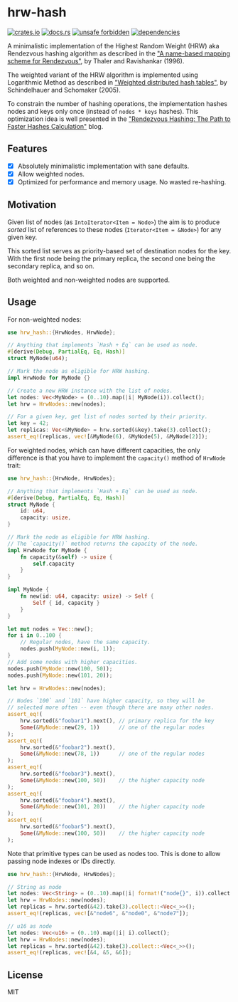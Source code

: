 # hrw-hash

[![crates.io](https://img.shields.io/crates/d/hrw-hash.svg)](https://crates.io/crates/hrw-hash)
[![docs.rs](https://docs.rs/hrw-hash/badge.svg)](https://docs.rs/hrw-hash)
[![unsafe forbidden](https://img.shields.io/badge/unsafe-forbidden-success.svg)](https://github.com/rust-secure-code/safety-dance/)
[![dependencies](https://deps.rs/repo/github/farazdagi/hrw-hash/status.svg)](https://deps.rs/repo/github/farazdagi/mpchash)

A minimalistic implementation of the Highest Random Weight (HRW) aka Rendezvous hashing algorithm as
described in the
["A name-based mapping scheme for Rendezvous"](https://www.eecs.umich.edu/techreports/cse/96/CSE-TR-316-96.pdf),
by Thaler and Ravishankar (1996).

The weighted variant of the HRW algorithm is implemented using Logarithmic Method as described in
["Weighted distributed hash tables"](https://dl.acm.org/doi/10.1145/1073970.1074008), by
Schindelhauer and Schomaker (2005).

To constrain the number of hashing operations, the implementation hashes nodes and keys only once
(instead of `nodes * keys` hashes). This optimization idea is well presented in the
["Rendezvous Hashing: The Path to Faster Hashes Calculation"](https://www.npiontko.pro/2024/12/23/computation-efficient-rendezvous-hashing)
blog.

## Features

- [x] Absolutely minimalistic implementation with sane defaults.
- [x] Allow weighted nodes.
- [x] Optimized for performance and memory usage. No wasted re-hashing.

## Motivation

Given list of nodes (as `IntoIterator<Item = Node>`) the aim is to produce *sorted* list of
references to these nodes (`Iterator<Item = &Node>`) for any given key.

This sorted list serves as priority-based set of destination nodes for the key. With the first node
being the primary replica, the second one being the secondary replica, and so on.

Both weighted and non-weighted nodes are supported.

## Usage

For non-weighted nodes:

``` rust
use hrw_hash::{HrwNodes, HrwNode};

// Anything that implements `Hash + Eq` can be used as node.
#[derive(Debug, PartialEq, Eq, Hash)]
struct MyNode(u64);

// Mark the node as eligible for HRW hashing.
impl HrwNode for MyNode {}

// Create a new HRW instance with the list of nodes.
let nodes: Vec<MyNode> = (0..10).map(|i| MyNode(i)).collect();
let hrw = HrwNodes::new(nodes);

// For a given key, get list of nodes sorted by their priority.
let key = 42;
let replicas: Vec<&MyNode> = hrw.sorted(&key).take(3).collect();
assert_eq!(replicas, vec![&MyNode(6), &MyNode(5), &MyNode(2)]);
```

For weighted nodes, which can have different capacities, the only difference is that you have to
implement the `capacity()` method of `HrwNode` trait:

``` rust
use hrw_hash::{HrwNode, HrwNodes};

// Anything that implements `Hash + Eq` can be used as node.
#[derive(Debug, PartialEq, Eq, Hash)]
struct MyNode {
    id: u64,
    capacity: usize,
}

// Mark the node as eligible for HRW hashing.
// The `capacity()` method returns the capacity of the node.
impl HrwNode for MyNode {
    fn capacity(&self) -> usize {
        self.capacity
    }
}

impl MyNode {
    fn new(id: u64, capacity: usize) -> Self {
        Self { id, capacity }
    }
}

let mut nodes = Vec::new();
for i in 0..100 {
    // Regular nodes, have the same capacity.
    nodes.push(MyNode::new(i, 1));
}
// Add some nodes with higher capacities.
nodes.push(MyNode::new(100, 50));
nodes.push(MyNode::new(101, 20));

let hrw = HrwNodes::new(nodes);

// Nodes `100` and `101` have higher capacity, so they will be
// selected more often -- even though there are many other nodes.
assert_eq!(
    hrw.sorted(&"foobar1").next(), // primary replica for the key
    Some(&MyNode::new(29, 1))      // one of the regular nodes
);
assert_eq!(
    hrw.sorted(&"foobar2").next(),
    Some(&MyNode::new(78, 1))      // one of the regular nodes
);
assert_eq!(
    hrw.sorted(&"foobar3").next(),
    Some(&MyNode::new(100, 50))    // the higher capacity node
);
assert_eq!(
    hrw.sorted(&"foobar4").next(),
    Some(&MyNode::new(101, 20))    // the higher capacity node
);
assert_eq!(
    hrw.sorted(&"foobar5").next(),
    Some(&MyNode::new(100, 50))    // the higher capacity node
);
```

Note that primitive types can be used as nodes too. This is done to allow passing node indexes or
IDs directly.

``` rust
use hrw_hash::{HrwNode, HrwNodes};

// String as node
let nodes: Vec<String> = (0..10).map(|i| format!("node{}", i)).collect();
let hrw = HrwNodes::new(nodes);
let replicas = hrw.sorted(&42).take(3).collect::<Vec<_>>();
assert_eq!(replicas, vec![&"node6", &"node0", &"node7"]);

// u16 as node
let nodes: Vec<u16> = (0..10).map(|i| i).collect();
let hrw = HrwNodes::new(nodes);
let replicas = hrw.sorted(&42).take(3).collect::<Vec<_>>();
assert_eq!(replicas, vec![&4, &5, &6]);
```

## License

MIT
